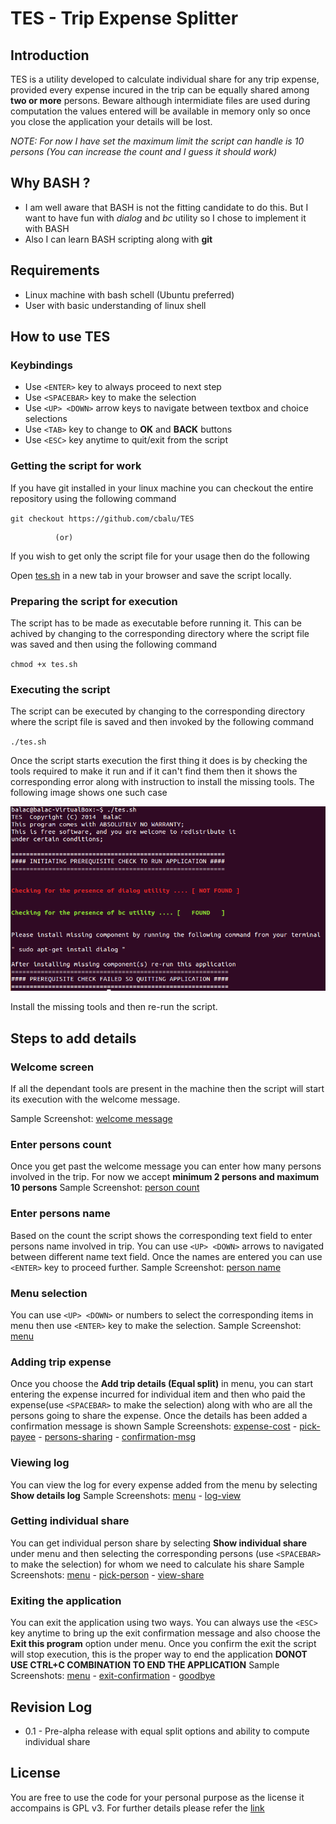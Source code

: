 # TES - Trip Expense Splitter

## Introduction
TES is a utility developed to calculate individual share for any trip expense, provided every expense incured in the trip can be equally shared among **two or more** persons. Beware although intermidiate files are used during computation the values entered will be available in memory only so once you close the application your details will be lost.

*NOTE: For now I have set the maximum limit the script can handle is 10 persons (You can increase the count and I guess it should work)*


## Why BASH ?

* I am well aware that BASH is not the fitting candidate to do this. But I want to have fun with *dialog* and *bc* utility so I chose to implement it with BASH
* Also I can learn BASH scripting along with **git**


## Requirements

* Linux machine with bash schell (Ubuntu preferred)
* User with basic understanding of linux shell


## How to use TES

### Keybindings

* Use `<ENTER>` key to always proceed to next step
* Use `<SPACEBAR>` key to make the selection
* Use `<UP> <DOWN>` arrow keys to navigate between textbox and choice selections
* Use `<TAB>` key to change to **OK** and **BACK** buttons
* Use `<ESC>` key anytime to quit/exit from the script

### Getting the script for work
If you have git installed in your linux machine you can checkout the entire repository using the following command

`git checkout https://github.com/cbalu/TES`


              (or)


If you wish to get only the script file for your usage then do the following

Open [tes.sh](https://raw.githubusercontent.com/cbalu/TES/master/tes.sh) in a new tab in your browser and save the script locally.

### Preparing the script for execution
The script has to be made as executable before running it. This can be achived by changing to the corresponding directory where the script file was saved and then using the following command

`chmod +x tes.sh`

### Executing the script
The script can be executed by changing to the corresponding directory where the script file is saved and then invoked by the following command

`./tes.sh`

Once the script starts execution the first thing it does is by checking the tools required to make it run and if it can't find them then it shows the corresponding error along with instruction to install the missing tools. The following image shows one such case

![alt text](https://raw.githubusercontent.com/cbalu/TES/master/screenshots/00-dependency_error.png "Sample error message")

Install the missing tools and then re-run the script.

## Steps to add details

### Welcome screen
If all the dependant tools are present in the machine then the script will start its execution with the welcome message. 

Sample Screenshot: [welcome message](https://raw.githubusercontent.com/cbalu/TES/master/screenshots/01-welcome_screen.png)

### Enter persons count
Once you get past the welcome message you can enter how many persons involved in the trip. For now we accept **minimum 2 persons and maximum 10 persons**
Sample Screenshot: [person count](https://raw.githubusercontent.com/cbalu/TES/master/screenshots/02-no_of_persons.png)

### Enter persons name
Based on the count the script shows the corresponding text field to enter persons name involved in trip. You can use `<UP> <DOWN>` arrows to navigated between different name text field. Once the names are entered you can use `<ENTER>` key to proceed further.
Sample Screenshot: [person name](https://raw.githubusercontent.com/cbalu/TES/master/screenshots/03-person_names.png)

### Menu selection
You can use `<UP> <DOWN>` or numbers to select the corresponding items in menu then use `<ENTER>` key to make the selection.
Sample Screenshot: [menu](https://raw.githubusercontent.com/cbalu/TES/master/screenshots/04-menu.png)

### Adding trip expense
Once you choose the **Add trip details (Equal split)**  in menu, you can start entering the expense incurred for individual item and then who paid the expense(use `<SPACEBAR>` to make the selection) along with who are all the persons going to share the expense. Once the details has been added a confirmation message is shown
Sample Screenshots: [expense-cost](https://raw.githubusercontent.com/cbalu/TES/master/screenshots/05-enter_expense.png) - [pick-payee](https://raw.githubusercontent.com/cbalu/TES/master/screenshots/06-pick_payee.png) - [persons-sharing](https://raw.githubusercontent.com/cbalu/TES/master/screenshots/07-share_persons.png) - [confirmation-msg](https://raw.githubusercontent.com/cbalu/TES/master/screenshots/08-details_added.png)

### Viewing log
You can view the log for every expense added from the menu by selecting **Show details log**
Sample Screenshots: [menu](https://raw.githubusercontent.com/cbalu/TES/master/screenshots/09-view_log.png) - [log-view](https://raw.githubusercontent.com/cbalu/TES/master/screenshots/10-log_view.png)

### Getting individual share
You can get individual person share by selecting **Show individual share** under menu and then selecting the corresponding persons (use `<SPACEBAR>` to make the selection) for whom we need to calculate his share
Sample Screenshots: [menu](https://raw.githubusercontent.com/cbalu/TES/master/screenshots/11-individual_share.png) - [pick-person](https://raw.githubusercontent.com/cbalu/TES/master/screenshots/12-pick_person_for_share.png) - [view-share](https://raw.githubusercontent.com/cbalu/TES/master/screenshots/13-share_view.png)

### Exiting the application
You can exit the application using two ways. You can always use the `<ESC>` key anytime to bring up the exit confirmation message and also choose the **Exit this program** option under menu. Once you confirm the exit the script will stop execution, this is the proper way to end the application **DONOT USE CTRL+C COMBINATION TO END THE APPLICATION**
Sample Screenshots: [menu](https://raw.githubusercontent.com/cbalu/TES/master/screenshots/14-exit_option.png) - [exit-confirmation](https://raw.githubusercontent.com/cbalu/TES/master/screenshots/15-exit_confirmation.png) - [goodbye](https://raw.githubusercontent.com/cbalu/TES/master/screenshots/16-final_goodbye.png)

## Revision Log

* 0.1 - Pre-alpha release with equal split options and ability to compute individual share

## License

You are free to use the code for your personal purpose as the license it accompains is GPL v3. For further details please refer the [link](http://www.gnu.org/copyleft/gpl.html)
